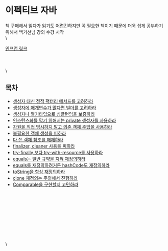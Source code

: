 # 이펙티브 자바

책 구매해서 읽다가 읽기도 어렵긴하지만 꼭 필요한 책이기 때문에 더욱 쉽게 공부하기 위해서 백기선님 강의 수강 시작\
\


[인프런 링크](https://www.inflearn.com/course/%EC%9D%B4%ED%8E%99%ED%8B%B0%EB%B8%8C-%EC%9E%90%EB%B0%94-1/dashboard)\
\
\
\
\


## 목차

* [생성자 대신 정적 팩터리 메서드를 고려하라](EJ\_item1.md)
* [생성자에 매개변수가 많다면 빌더를 고려하라](EJ\_item2.md)
* [생성자나 열거타입으로 싱글턴임을 보증하라](EJ\_item3.md)
* [인스턴스화를 막기 위해서는 private 생성자를 사용하라](EJ\_item4.md)
* [자원을 직접 명시하지 말고 의존 객체 주입을 사용하라](EJ\_item5.md)
* [불필요한 객체 생성을 피하라](EJ\_item6.md)
* [다 쓴 객체 참조를 해제하라](EJ\_item7.md)
* [finalizer, cleaner 사용을 피하라](EJ\_item8.md)
* [try-finally 보다 try-with-resource를 사용하라](EJ\_item9.md)
* [equals는 일반 규약을 지켜 재정의하라](EJ\_item10.md)
* [equals를 재정의하려거든 hashCode도 재정의하라](EJ\_item11.md)
* [toString을 항상 재정의하라](EJ\_item12.md)
* [clone 재정의는 주의해서 진행하라](EJ\_item13.md)
* [Comparable을 구현할지 고민하라](EJ\_item14.md)

\
\
\
\
\
\
\
\
\
\
